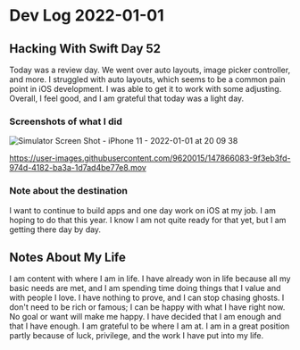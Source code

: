 # Dev Log 2022-01-01


## Hacking With Swift Day 52

Today was a review day.  We went over auto layouts, image picker controller, and more.  I struggled with auto layouts, which seems to be a common pain point in iOS development.  I was able to get it to work with some adjusting.  Overall, I feel good, and I am grateful that today was a light day.

### Screenshots of what I did

![Simulator Screen Shot - iPhone 11 - 2022-01-01 at 20 09 38](https://user-images.githubusercontent.com/9620015/147866078-b0f24c83-c272-41a6-ad33-611609c18aeb.png)

https://user-images.githubusercontent.com/9620015/147866083-9f3eb3fd-974d-4182-ba3a-1d7ad4be77e8.mov

### Note about the destination

I want to continue to build apps and one day work on iOS at my job.  I am hoping to do that this year.  I know I am not quite ready for that yet, but I am getting there day by day.















## Notes About My Life

I am content with where I am in life.  I have already won in life because all my basic needs are met, and I am spending time doing things that I value and with people I love.  I have nothing to prove, and I can stop chasing ghosts.  I don't need to be rich or famous; I can be happy with what I have right now.  No goal or want will make me happy.  I have decided that I am enough and that I have enough.  I am grateful to be where I am at.  I am in a great position partly because of luck, privilege, and the work I have put into my life.  
